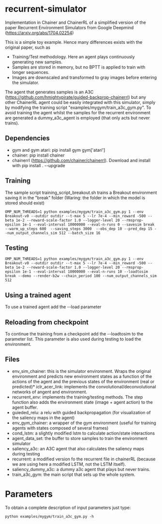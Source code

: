 # recurrent-simulator


Implementation in Chainer and ChainerRL of a simplified version of the paper Recurrent Environment Simulators from Google Deepmind (https://arxiv.org/abs/1704.02254)


This is a simple toy example. Hence many differences exists with the original paper, such as

- Training/Test methodology. Here an agent plays continuously generating new samples.
- Samples are stored in memory, but no BPTT is applied to train with longer sequences.
- Images are downscaled and transformed to gray images before entering the simulator.


The agent that generates samples is an A3C (https://github.com/hmightypirate/guided-backprop-chainerrl) but any other ChainerRL agent could be easily integrated with this simulator, simply by modifying the training script "examples/mygym/train_a3c_gym.py". To avoid training the agent whilst the samples for the recurrent environment are generated a dummy_a3c_agent is employed (that only acts but never trains).

## Dependencies

- gym and gym atari: pip install gym gym['atari']
- chainer: pip install chainer
- chainerrl (https://github.com/chainer/chainerrl). Download and install with pip install . --upgrade

## Training

The sample script training_script_breakout.sh trains a Breakout environment saving it in the "break" folder (Waring: the folder in which the model is stored should exist)

```
OMP_NUM_THREADS=1 python examples/mygym/train_a3c_gym.py 1 --env Breakout-v0 --outdir outdir --t-max 5 --lr 7e-4 --min_reward -500 --beta 1e-2 --reward-scale-factor 1.0 --logger-level 20 --rmsprop-epsilon 1e-1 --eval-interval 10000000 --eval-n-runs 0 --savesim break --warm_up_steps 600  --saving_steps 3000  --obs_dep 10 --pred_dep 15 --num_output_channels_sim 512 --batch_size 16

```

## Testing

```
OMP_NUM_THREADS=1 python examples/mygym/train_a3c_gym.py 1 --env Breakout-v0 --outdir outdir --t-max 5 --lr 7e-4 --min_reward -500 --beta 1e-2 --reward-scale-factor 1.0 --logger-level 20 --rmsprop-epsilon 1e-1 --eval-interval 10000000 --eval-n-runs 10 --loadtosim break --demo --render-b2w --chain_period 100 --num_output_channels_sim 512
```

## Using a trained agent

To use a trained agent add the --load <folder with the model> parameter

## Reloading from checkpoint
To continue the training from a checkpoint add the --loadtosim <folder with the env model> to the parameter list. This parameter is also used during testing to load the environment.


## Files

* env_sim_chainer: this is the simulator environment. Wraps the original environment and predicts new environment states as a function of the actions of the agent and the previous states of the environment (real or predicted)* iclr_acer_link: implements the convolutional/deconvolutional networks of angent and environment.
* recurrent_env: implements the training/testing methods. The step function also adds the environment state (image + agent action) to the agent buffer.
* guieded_relu: a relu with guided backpropagation (for visualization of the saliency maps in the agent)
* env_gym_chainer: a wrapper of the gym environment (useful for training agents with states composed of several frames)
* cond_lstm: a slightly modified lstm to calculate action/state interactions
* agent_data_set: the buffer to store samples to train the environment simulator
* saliency_a3c: an A3C agent that also calculates the saliency maps during testing
* recurrent: a modified version fo the recurrent file in chainerRL (because we are using here a modified LSTM, not the LSTM itself).
* saliency_dummy_a3c: a dummy a3c agent that plays but never trains.
* train_a3c_gym: the main script that sets up the whole system. 

# Parameters

To obtain a complete description of input parameters just type:

```
python examples/mygym/train_a3c_gym.py -h
```
